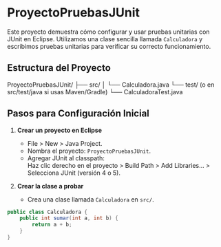 # ProyectoPruebasJUnit
Este proyecto demuestra cómo configurar y usar pruebas unitarias con JUnit en Eclipse. Utilizamos una clase sencilla llamada `Calculadora` y escribimos pruebas unitarias para verificar su correcto funcionamiento.

## Estructura del Proyecto
ProyectoPruebasJUnit/ 
├── src/ │ └── Calculadora.java └── test/ (o en src/test/java si usas Maven/Gradle) └── CalculadoraTest.java


## Pasos para Configuración Inicial

1. **Crear un proyecto en Eclipse**  
   - File > New > Java Project.
   - Nombra el proyecto: `ProyectoPruebasJUnit`.
   - Agregar JUnit al classpath:  
     Haz clic derecho en el proyecto > Build Path > Add Libraries... > Selecciona JUnit (versión 4 o 5).

2. **Crear la clase a probar**  
   - Crea una clase llamada `Calculadora` en `src/`.

```java
public class Calculadora {
    public int sumar(int a, int b) {
        return a + b;
    }
}


